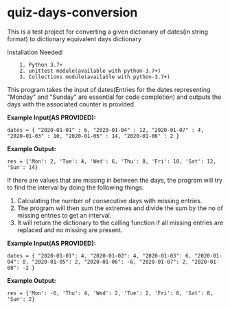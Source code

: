 # quiz-days-conversion
This is a test project for converting a given dictionary of dates(in string format) to dictionary equivalent days dictionary

Installation Needed:
    
        1. Python 3.7+
        2. unittest module(available with python-3.7+)
        3. Collections module(available with python-3.7+)


This program takes the input of dates(Entries for the dates representing "Monday" and "Sunday" are essential for code completion) and outputs the days with the associated counter is provided.

**Example Input(AS PROVIDED):**

    dates = { "2020-01-01" : 6, "2020-01-04" : 12, "2020-01-07" : 4, "2020-01-03" : 10, "2020-01-05" : 14, "2020-01-06" : 2 }

**Example Output:**
  
    res = {'Mon': 2, 'Tue': 4, 'Wed': 6, 'Thu': 8, 'Fri': 10, 'Sat': 12, 'Sun': 14}
  
If there are values that are missing in between the days, the program will try to find the interval by doing the following things:
  1. Calculating the number of consecutive days with missing entries.
  2. The program will then sum the extremes and divide the sum by the no of missing entries to get an interval.
  3. It will return the dictionary to the calling function if all missing entries are replaced and no missing are present.
 
 
 **Example Input(AS PROVIDED):**
  
    dates = { "2020-01-01": 4, "2020-01-02": 4, "2020-01-03": 6, "2020-01-04": 8, "2020-01-05": 2, "2020-01-06": -6, "2020-01-07": 2, "2020-01-08": -2 }

**Example Output:**
    
    res = {'Mon': -6, 'Thu': 4, 'Wed': 2, 'Tue': 2, 'Fri': 6, 'Sat': 8, 'Sun': 2}
